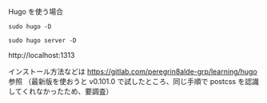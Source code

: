 
Hugo を使う場合

```
sudo hugo -D

sudo hugo server -D
```

http://localhost:1313

インストール方法などは https://gitlab.com/peregrin8alde-grp/learning/hugo 参照
（最新版を使おうと v0.101.0 で試したところ、同じ手順で postcss を認識してくれなかったため、要調査）

